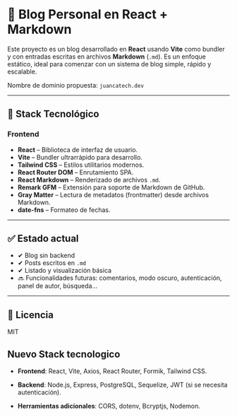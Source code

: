 # 📝 Blog Personal en React + Markdown

Este proyecto es un blog desarrollado en **React** usando **Vite** como bundler y con entradas escritas en archivos **Markdown** (`.md`). Es un enfoque estático, ideal para comenzar con un sistema de blog simple, rápido y escalable.

Nombre de dominio propuesta: `juancatech.dev`

---

## 🚀 Stack Tecnológico

### Frontend

- **React** – Biblioteca de interfaz de usuario.
- **Vite** – Bundler ultrarrápido para desarrollo.
- **Tailwind CSS** – Estilos utilitarios modernos.
- **React Router DOM** – Enrutamiento SPA.
- **React Markdown** – Renderizado de archivos `.md`.
- **Remark GFM** – Extensión para soporte de Markdown de GitHub.
- **Gray Matter** – Lectura de metadatos (frontmatter) desde archivos Markdown.
- **date-fns** – Formateo de fechas.

---

## ✅ Estado actual

- ✔ Blog sin backend
- ✔ Posts escritos en `.md`
- ✔ Listado y visualización básica
- 🔜 Funcionalidades futuras: comentarios, modo oscuro, autenticación, panel de autor, búsqueda...

---

## 📄 Licencia

MIT

## Nuevo Stack tecnologico

- **Frontend**: React, Vite, Axios, React Router, Formik, Tailwind CSS.

- **Backend**: Node.js, Express, PostgreSQL, Sequelize, JWT (si se necesita autenticación).

- **Herramientas adicionales**: CORS, dotenv, Bcryptjs, Nodemon.
